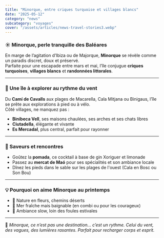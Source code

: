 ```yaml
---
title: "Minorque, entre criques turquoise et villages blancs"
date: "2025-05-12"
category: "news"
subcategory: "voyages"
cover: "/assets/articles/news-travel-stories3.webp"
---
```


### ☀️ Minorque, perle tranquille des Baléares

En marge de l’agitation d’Ibiza ou de Majorque, **Minorque** se révèle comme un paradis discret, doux et préservé.  
Parfaite pour une escapade entre mars et mai, l’île conjugue **criques turquoises**, **villages blancs** et **randonnées littorales**.

---

### 🧭 Une île à explorer au rythme du vent

Du **Camí de Cavalls** aux plages de Macarella, Cala Mitjana ou Binigaus, l’île se prête aux explorations à pied ou à vélo.  
Côté villages, ne manquez pas :
- **Binibeca Vell**, ses maisons chaulées, ses arches et ses chats libres
- **Ciutadella**, élégante et vivante
- **Es Mercadal**, plus central, parfait pour rayonner

---

### 🍋 Saveurs et rencontres

- Goûtez la **pomada**, ce cocktail à base de gin Xoriguer et limonade
- Passez au **mercat de Maó** pour ses spécialités et son ambiance locale
- Dînez les pieds dans le sable sur les plages de l'ouest (Cala en Bosc ou Son Bou)

---

### 💡 Pourquoi on aime Minorque au printemps

- 🌸 Nature en fleurs, chemins déserts  
- 🐚 Mer fraîche mais baignable (en combi ou pour les courageux)  
- 🍃 Ambiance slow, loin des foules estivales

---

📌 *Minorque, ce n’est pas une destination… c’est un rythme. Celui du vent, des vagues, des lumières rasantes. Parfait pour recharger corps et esprit.*
